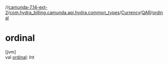 //[camunda-7.14-ext-2](../../../../index.md)/[com.hydra_billing.camunda.api.hydra.common_types](../../index.md)/[Currency](../index.md)/[QAR](index.md)/[ordinal](ordinal.md)

# ordinal

[jvm]\
val [ordinal](ordinal.md): Int
